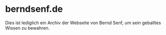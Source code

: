 # berndsenf.de
Dies ist lediglich ein Archiv der Webseite von Bernd Senf, um sein geballtes Wissen zu bewahren.
